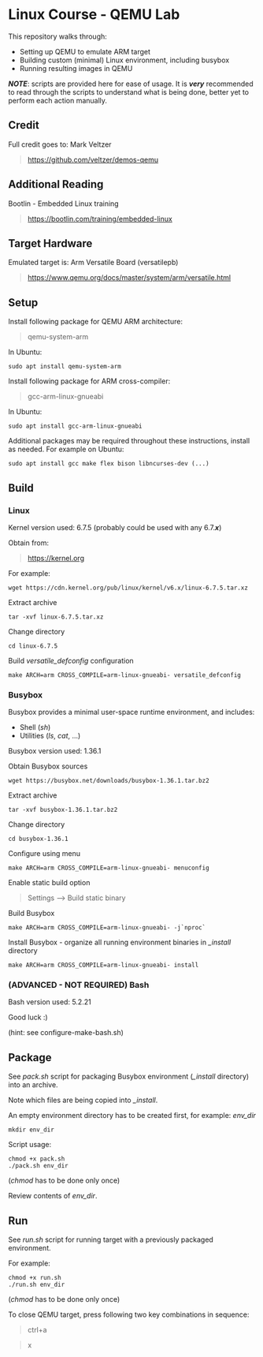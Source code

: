 # Linux Course - QEMU Lab

This repository walks through:
* Setting up QEMU to emulate ARM target
* Building custom (minimal) Linux environment, including busybox
* Running resulting images in QEMU

***NOTE***: scripts are provided here for ease of usage. It is ***very*** recommended to read through the scripts to understand what is being done, better yet to perform each action manually.


## Credit

Full credit goes to:
Mark Veltzer
> https://github.com/veltzer/demos-qemu

## Additional Reading

Bootlin - Embedded Linux training

> https://bootlin.com/training/embedded-linux


## Target Hardware

Emulated target is: Arm Versatile Board (versatilepb)
> https://www.qemu.org/docs/master/system/arm/versatile.html


## Setup

Install following package for QEMU ARM architecture:
> qemu-system-arm

In Ubuntu:
```
sudo apt install qemu-system-arm
```

Install following package for ARM cross-compiler:
> gcc-arm-linux-gnueabi

In Ubuntu:
```
sudo apt install gcc-arm-linux-gnueabi
```

Additional packages may be required throughout these instructions, install as needed.
For example on Ubuntu:
```
sudo apt install gcc make flex bison libncurses-dev (...)
```


## Build

### Linux

Kernel version used: 6.7.5 (probably could be used with any 6.7.***x***)

Obtain from:
> https://kernel.org

For example:
```
wget https://cdn.kernel.org/pub/linux/kernel/v6.x/linux-6.7.5.tar.xz
```
Extract archive
```
tar -xvf linux-6.7.5.tar.xz
```
Change directory
```
cd linux-6.7.5
```
Build *versatile_defconfig* configuration
```
make ARCH=arm CROSS_COMPILE=arm-linux-gnueabi- versatile_defconfig
```

### Busybox

Busybox provides a minimal user-space runtime environment, and includes:
* Shell (*sh*)
* Utilities (*ls*, *cat*, ...)

Busybox version used: 1.36.1

Obtain Busybox sources
```
wget https://busybox.net/downloads/busybox-1.36.1.tar.bz2
```
Extract archive
```
tar -xvf busybox-1.36.1.tar.bz2
```
Change directory
```
cd busybox-1.36.1
```
Configure using menu
```
make ARCH=arm CROSS_COMPILE=arm-linux-gnueabi- menuconfig
```
Enable static build option
> Settings --> Build static binary

Build Busybox
```
make ARCH=arm CROSS_COMPILE=arm-linux-gnueabi- -j`nproc`
```
Install Busybox - organize all running environment binaries in *_install* directory
```
make ARCH=arm CROSS_COMPILE=arm-linux-gnueabi- install
```


### (ADVANCED - NOT REQUIRED) Bash

Bash version used: 5.2.21

Good luck :)

(hint: see configure-make-bash.sh)


## Package

See *pack.sh* script for packaging Busybox environment (*_install* directory) into an archive.

Note which files are being copied into *_install*.

An empty environment directory has to be created first, for example: *env_dir*
```
mkdir env_dir
```
Script usage:
```
chmod +x pack.sh
./pack.sh env_dir
```
(*chmod* has to be done only once)

Review contents of *env_dir*.

## Run

See *run.sh* script for running target with a previously packaged environment.

For example:
```
chmod +x run.sh
./run.sh env_dir
```
(*chmod* has to be done only once)

To close QEMU target, press following two key combinations in sequence:
> ctrl+a

> x




